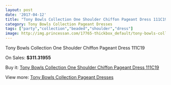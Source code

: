 ```yaml
---
layout: post
date: '2017-04-12'
title: "Tony Bowls Collection One Shoulder Chiffon Pageant Dress 111C19"
category: Tony Bowls Collection Pageant Dresses
tags: ["party","collection","beaded","shoulder","dress"]
image: http://img.princessan.com/17765-thickbox_default/tony-bowls-collection-one-shoulder-chiffon-pageant-dress-111c19.jpg
---
```

Tony Bowls Collection One Shoulder Chiffon Pageant Dress 111C19

On Sales: **$311.31955**
<a href="https://www.princessan.com/en/tony-bowls-collection-pageant-dresses/8315-tony-bowls-collection-one-shoulder-chiffon-pageant-dress-111c19.html"><amp-img layout="responsive" width="600" height="600" src="//img.princessan.com/17765-thickbox_default/tony-bowls-collection-one-shoulder-chiffon-pageant-dress-111c19.jpg" alt="Tony Bowls Collection One Shoulder Chiffon Pageant Dress 111C19 0" /></a>
<a href="https://www.princessan.com/en/tony-bowls-collection-pageant-dresses/8315-tony-bowls-collection-one-shoulder-chiffon-pageant-dress-111c19.html"><amp-img layout="responsive" width="600" height="600" src="//img.princessan.com/17768-thickbox_default/tony-bowls-collection-one-shoulder-chiffon-pageant-dress-111c19.jpg" alt="Tony Bowls Collection One Shoulder Chiffon Pageant Dress 111C19 1" /></a>
<a href="https://www.princessan.com/en/tony-bowls-collection-pageant-dresses/8315-tony-bowls-collection-one-shoulder-chiffon-pageant-dress-111c19.html"><amp-img layout="responsive" width="600" height="600" src="//img.princessan.com/17767-thickbox_default/tony-bowls-collection-one-shoulder-chiffon-pageant-dress-111c19.jpg" alt="Tony Bowls Collection One Shoulder Chiffon Pageant Dress 111C19 2" /></a>
<a href="https://www.princessan.com/en/tony-bowls-collection-pageant-dresses/8315-tony-bowls-collection-one-shoulder-chiffon-pageant-dress-111c19.html"><amp-img layout="responsive" width="600" height="600" src="//img.princessan.com/17766-thickbox_default/tony-bowls-collection-one-shoulder-chiffon-pageant-dress-111c19.jpg" alt="Tony Bowls Collection One Shoulder Chiffon Pageant Dress 111C19 3" /></a>

Buy it: [Tony Bowls Collection One Shoulder Chiffon Pageant Dress 111C19](https://www.princessan.com/en/tony-bowls-collection-pageant-dresses/8315-tony-bowls-collection-one-shoulder-chiffon-pageant-dress-111c19.html "Tony Bowls Collection One Shoulder Chiffon Pageant Dress 111C19")

View more: [Tony Bowls Collection Pageant Dresses](https://www.princessan.com/en/66-tony-bowls-collection-pageant-dresses "Tony Bowls Collection Pageant Dresses")
